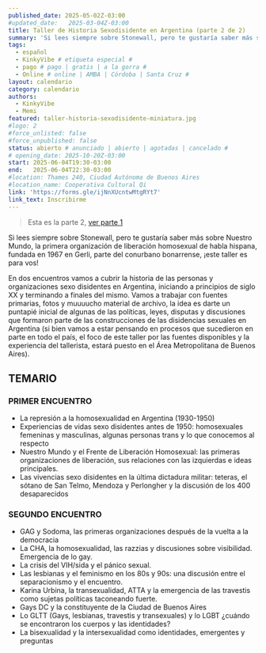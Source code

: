 ```yaml
---
published_date: 2025-05-02Z-03:00
#updated_date:   2025-03-04Z-03:00
title: Taller de Historia Sexodisidente en Argentina (parte 2 de 2)
summary: 'Si lees siempre sobre Stonewall, pero te gustaría saber más sobre Nuestro Mundo, la primera organización de liberación homosexual de habla hispana, fundada en 1967 en Gerli, parte del conurbano bonarrense, ¡este taller es para vos!'
tags:
  - español
  - KinkyVibe # etiqueta especial #
  - pago # pago | gratis | a la gorra #
  - Online # online | AMBA | Córdoba | Santa Cruz #
layout: calendario
category: calendario
authors:
  - KinkyVibe
  - Memi
featured: taller-historia-sexodisidente-miniatura.jpg
#logo: 2
#force_unlisted: false
#force_unpublished: false
status: abierto # anunciado | abierto | agotadas | cancelado #
# opening_date: 2025-10-20Z-03:00
start: 2025-06-04T19:30-03:00
end:   2025-06-04T22:30-03:00
#location: Thames 240, Ciudad Autónoma de Buenos Aires
#location_name: Cooperativa Cultural Qi
link: 'https://forms.gle/ijNnXUcntwMtgRYt7'
link_text: Inscribirme
---
```

> Esta es la parte 2, [ver parte 1](/calendario/taller-de-historia-sexodisidente-en-argentina-202-05)

Si lees siempre sobre Stonewall, pero te gustaría saber más sobre Nuestro Mundo, la primera organización de liberación homosexual de habla hispana, fundada en 1967 en Gerli, parte del conurbano bonarrense, ¡este taller es para vos!

En dos encuentros vamos a cubrir la historia de las personas y organizaciones sexo disidentes en Argentina, iniciando a principios de siglo XX y terminando a finales del mismo. Vamos a trabajar con fuentes primarias, fotos y muuuucho material de archivo, la idea es darte un puntapié inicial de algunas de las políticas, leyes, disputas y discusiones que formaron parte de las construcciones de las disidencias sexuales en Argentina (si bien vamos a estar pensando en procesos que sucedieron en parte en todo el país, el foco de este taller por las fuentes disponibles y la experiencia del tallerista, estará puesto en el Área Metropolitana de Buenos Aires).

## TEMARIO
### PRIMER ENCUENTRO
- La represión a la homosexualidad en Argentina (1930-1950)
- Experiencias de vidas sexo disidentes antes de 1950: homosexuales femeninas y masculinas, algunas personas trans y lo que conocemos al respecto
- Nuestro Mundo y el Frente de Liberación Homosexual: las primeras organizaciones de liberación, sus relaciones con las izquierdas e ideas principales. 
- Las vivencias sexo disidentes en la última dictadura militar: teteras, el sótano de San Telmo, Mendoza y Perlongher y la discusión de los 400 desaparecidos

### SEGUNDO ENCUENTRO
- GAG y Sodoma, las primeras organizaciones después de la vuelta a la democracia
- La CHA, la homosexualidad, las razzias y discusiones sobre visibilidad. Emergencia de lo gay.
- La crisis del VIH/sida y el pánico sexual.
- Las lesbianas y el feminismo en los 80s y 90s: una discusión entre el separacionismo y el encuentro.
- Karina Urbina, la transexualidad, ATTA y la emergencia de las travestis como sujetas políticas taconeando fuerte. 
- Gays DC y la constituyente de la Ciudad de Buenos Aires
- Lo GLTT (Gays, lesbianas, travestis y transexuales) y lo LGBT ¿cuándo se encontraron los cuerpos y las identidades?
- La bisexualidad y la intersexualidad como identidades, emergentes y preguntas